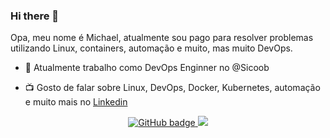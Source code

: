 ### Hi there 👋
Opa, meu nome é Michael, atualmente sou pago para resolver problemas utilizando Linux, containers, automação e muito, mas muito DevOps. 

- :rocket: Atualmente trabalho como DevOps Enginner no @Sicoob

- :tv: Gosto de falar sobre Linux, DevOps, Docker, Kubernetes, automação e muito mais no [Linkedin](https://www.linkedin.com/in/moreiramelo/)


<p align="center">
  <a href="https://github.com/michaelmoreira?tab=followers">
    <img src="https://img.shields.io/github/followers/michaelmoreira?label=Followers&logo=GitHub&style=for-the-badge" alt="GitHub badge" />
  </a>
  <a href="https://twitter.com/_michaelmoreira">
    <img src="https://img.shields.io/twitter/follow/_michaelmoreira?label=Twitter&logo=twitter&style=for-the-badge" />
  </a>
  </p>
<!--
**michaelmoreira/michaelmoreira** is a ✨ _special_ ✨ repository because its `README.md` (this file) appears on your GitHub profile.

Here are some ideas to get you started:

- 🔭 I’m currently working on ...
- 🌱 I’m currently learning ...
- 👯 I’m looking to collaborate on ...
- 🤔 I’m looking for help with ...
- 💬 Ask me about ...
- 📫 How to reach me: ...
- 😄 Pronouns: ...
- ⚡ Fun fact: ...
-->
